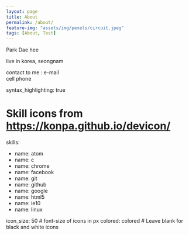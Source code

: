 ```yaml
---
layout: page
title: About
permalink: /about/
feature-img: "assets/img/pexels/circuit.jpeg"
tags: [About, Test]
---
```

<!--
Type on Strap is based on Type Theme, a free and open-source theme for [Jekyll](http://jekyllrb.com/), licensed under the MIT License.

Head over to the [theme's documentation](https://github.io/sylhare/Type-on-Strap) for much more information about Type on Strap or to install this theme on your own Jekyll site.

This file is an example of a page in Jekyll, that automatically shows up in the header navigation, you can delete or modify this file freely.
-->
Park Dae hee

live in korea, seongnam

contact to me : e-mail <br> cell phone


syntax_highlighting: true
# Skill icons from https://konpa.github.io/devicon/

skills:
  - name: atom
  - name: c
  - name: chrome
  - name: facebook
  - name: git
  - name: github
  - name: google
  - name: html5
  - name: ie10
  - name: linux

icon_size: 50 # font-size of icons in px
colored: colored # Leave blank for black and white icons

 
